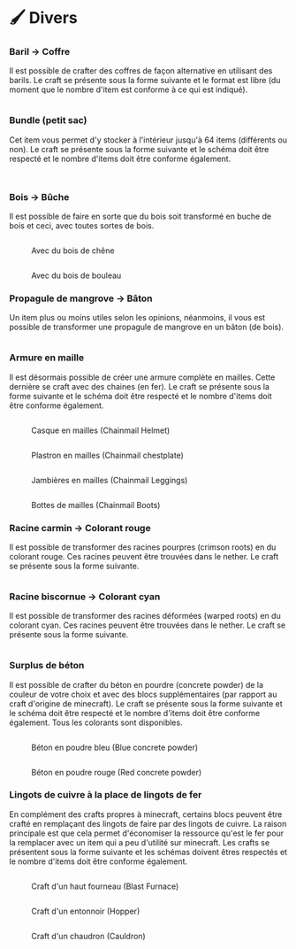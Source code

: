 # 🖌 Divers

### Baril -> Coffre

Il est possible de crafter des coffres de façon alternative en utilisant des barils. Le craft se présente sous la forme suivante et le format est libre (du moment que le nombre d'item est conforme à ce qui est indiqué).

<figure><img src="../.gitbook/assets/image.png" alt=""><figcaption></figcaption></figure>

### Bundle (petit sac)

Cet item vous permet d'y stocker à l'intérieur jusqu'à 64 items (différents ou non). Le craft se présente sous la forme suivante et le schéma doit être respecté et le nombre d'items doit être conforme également.

<figure><img src="../.gitbook/assets/image (5).png" alt=""><figcaption></figcaption></figure>

<figure><img src="../.gitbook/assets/image (6).png" alt=""><figcaption></figcaption></figure>

### Bois -> Bûche

Il est possible de faire en sorte que du bois soit transformé en buche de bois et ceci, avec toutes sortes de bois.

<figure><img src="../.gitbook/assets/image (2).png" alt=""><figcaption><p>Avec du bois de chêne</p></figcaption></figure>

<figure><img src="../.gitbook/assets/image (4).png" alt=""><figcaption><p>Avec du bois de bouleau</p></figcaption></figure>

### Propagule de mangrove -> Bâton

Un item plus ou moins utiles selon les opinions, néanmoins, il vous est possible de transformer une propagule de mangrove en un bâton (de bois).

<figure><img src="../.gitbook/assets/image (1).png" alt=""><figcaption></figcaption></figure>

### Armure en maille

Il est désormais possible de créer une armure complète en mailles. Cette dernière se craft avec des chaines (en fer). Le craft se présente sous la forme suivante et le schéma doit être respecté et le nombre d'items doit être conforme également.

<figure><img src="../.gitbook/assets/image (7).png" alt=""><figcaption><p>Casque en mailles (Chainmail Helmet)</p></figcaption></figure>

<figure><img src="../.gitbook/assets/image (8).png" alt=""><figcaption><p>Plastron en mailles (Chainmail chestplate)</p></figcaption></figure>

<figure><img src="../.gitbook/assets/image (9).png" alt=""><figcaption><p>Jambières en mailles (Chainmail Leggings)</p></figcaption></figure>

<figure><img src="../.gitbook/assets/image (10).png" alt=""><figcaption><p>Bottes de mailles (Chainmail Boots)</p></figcaption></figure>

### Racine carmin -> Colorant rouge

Il est possible de transformer des racines pourpres (crimson roots) en du colorant rouge. Ces racines peuvent être trouvées dans le nether. Le craft se présente sous la forme suivante.

<figure><img src="../.gitbook/assets/image (11).png" alt=""><figcaption></figcaption></figure>

### Racine biscornue -> Colorant cyan

Il est possible de transformer des racines déformées  (warped roots) en du colorant cyan. Ces racines peuvent être trouvées dans le nether. Le craft se présente sous la forme suivante.

<figure><img src="../.gitbook/assets/image (12).png" alt=""><figcaption></figcaption></figure>

### Surplus de béton

Il est possible de crafter du béton en pourdre (concrete powder) de la couleur de votre choix et avec des blocs supplémentaires (par rapport au craft d'origine de minecraft). Le craft se présente sous la forme suivante et le schéma doit être respecté et le nombre d'items doit être conforme également. Tous les colorants sont disponibles.

<figure><img src="../.gitbook/assets/image (13).png" alt=""><figcaption><p>Béton en poudre bleu (Blue concrete powder)</p></figcaption></figure>

<figure><img src="../.gitbook/assets/image (14).png" alt=""><figcaption><p>Béton en poudre rouge (Red concrete powder)</p></figcaption></figure>

### Lingots de cuivre à la place de lingots de fer

En complément des crafts propres à minecraft, certains blocs peuvent être crafté en remplaçant des lingots de faire par des lingots de cuivre. La raison principale est que cela permet d'économiser la ressource qu'est le fer pour la remplacer avec un item qui a peu d'utilité sur minecraft. Les crafts se présentent sous la forme suivante et les schémas doivent êtres respectés et le nombre d'items doit être conforme également.

<figure><img src="../.gitbook/assets/image (16).png" alt=""><figcaption><p>Craft d'un haut fourneau (Blast Furnace)</p></figcaption></figure>

<figure><img src="../.gitbook/assets/image (17).png" alt=""><figcaption><p>Craft d'un entonnoir (Hopper)</p></figcaption></figure>

<figure><img src="../.gitbook/assets/image (18).png" alt=""><figcaption><p>Craft d'un chaudron (Cauldron)</p></figcaption></figure>

